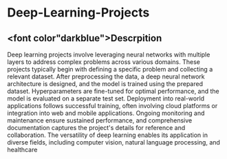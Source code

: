 # Deep-Learning-Projects

## <font color"darkblue">Descrpition</font>
Deep learning projects involve leveraging neural networks with multiple layers to address complex problems across various domains. These projects typically begin with defining a specific problem and collecting a relevant dataset. After preprocessing the data, a deep neural network architecture is designed, and the model is trained using the prepared dataset. Hyperparameters are fine-tuned for optimal performance, and the model is evaluated on a separate test set. Deployment into real-world applications follows successful training, often involving cloud platforms or integration into web and mobile applications. Ongoing monitoring and maintenance ensure sustained performance, and comprehensive documentation captures the project's details for reference and collaboration. The versatility of deep learning enables its application in diverse fields, including computer vision, natural language processing, and healthcare
